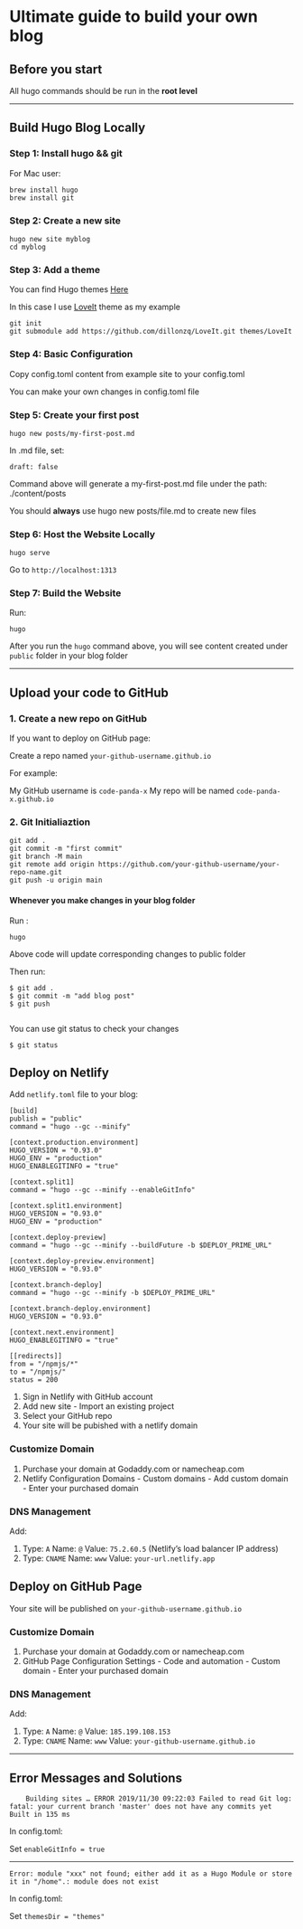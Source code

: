 # Ultimate guide to build your own blog


## Before you start

All hugo commands should be run in the **root level**

---

## Build Hugo Blog Locally

### Step 1: Install hugo && git

For Mac user:
```
brew install hugo
brew install git
```

### Step 2: Create a new site
```
hugo new site myblog
cd myblog
```

### Step 3: Add a theme

You can find Hugo themes [Here](https://themes.gohugo.io/)

In this case I use [LoveIt](https://github.com/dillonzq/LoveIt) theme as my example

```
git init
git submodule add https://github.com/dillonzq/LoveIt.git themes/LoveIt

```

### Step 4: Basic Configuration

Copy config.toml content from example site to your config.toml

You can make your own changes in config.toml file

### Step 5: Create your first post 
```
hugo new posts/my-first-post.md
```

In .md file, set:
```
draft: false
```

Command above will generate a my-first-post.md file under the path: ./content/posts

You should **always** use hugo new posts/file.md to create new files

### Step 6: Host the Website Locally

```
hugo serve
```
Go to `http://localhost:1313`

### Step 7: Build the Website

Run: 

```
hugo
```

After you run the `hugo` command above, you will see content created under `public` folder in your blog folder

---

## Upload your code to GitHub

### 1. Create a new repo on GitHub
If you want to deploy on GitHub page:

Create a repo named `your-github-username.github.io`

For example: 

My GitHub username is `code-panda-x`
My repo will be named `code-panda-x.github.io`

### 2. Git Initialiaztion

```
git add .
git commit -m "first commit"
git branch -M main
git remote add origin https://github.com/your-github-username/your-repo-name.git
git push -u origin main
```

#### Whenever you make changes in your blog folder

Run :

```
hugo
```

Above code will update corresponding changes to public folder

Then run:

```
$ git add .
$ git commit -m "add blog post"
$ git push


```
You can use git status to check your changes
```
$ git status
```


## Deploy on Netlify

Add `netlify.toml` file to your blog:
```
[build]
publish = "public"
command = "hugo --gc --minify"

[context.production.environment]
HUGO_VERSION = "0.93.0"
HUGO_ENV = "production"
HUGO_ENABLEGITINFO = "true"

[context.split1]
command = "hugo --gc --minify --enableGitInfo"

[context.split1.environment]
HUGO_VERSION = "0.93.0"
HUGO_ENV = "production"

[context.deploy-preview]
command = "hugo --gc --minify --buildFuture -b $DEPLOY_PRIME_URL"

[context.deploy-preview.environment]
HUGO_VERSION = "0.93.0"

[context.branch-deploy]
command = "hugo --gc --minify -b $DEPLOY_PRIME_URL"

[context.branch-deploy.environment]
HUGO_VERSION = "0.93.0"

[context.next.environment]
HUGO_ENABLEGITINFO = "true"

[[redirects]]
from = "/npmjs/*"
to = "/npmjs/"
status = 200
```

1. Sign in Netlify with GitHub account
2. Add new site - Import an existing project
3. Select your GitHub repo
4. Your site will be pubished with a netlify domain


### Customize Domain

1. Purchase your domain at Godaddy.com or namecheap.com
2. Netlify Configuration
   Domains - Custom domains - Add custom domain - Enter your purchased domain

### DNS Management 
Add:
1. Type: `A` Name: `@` Value: `75.2.60.5` (Netlify’s load balancer IP address)
2. Type: `CNAME` Name: `www` Value: `your-url.netlify.app`


## Deploy on GitHub Page

Your site will be published on `your-github-username.github.io`

### Customize Domain

1. Purchase your domain at Godaddy.com or namecheap.com
2. GitHub Page Configuration
   Settings - Code and automation - Custom domain - Enter your purchased domain

### DNS Management 
Add:
1. Type: `A` Name: `@` Value: `185.199.108.153` 
2. Type: `CNAME` Name: `www` Value: `your-github-username.github.io`


---

## Error Messages and Solutions 

```
    Building sites … ERROR 2019/11/30 09:22:03 Failed to read Git log: fatal: your current branch 'master' does not have any commits yet Built in 135 ms
```
In config.toml:

Set `enableGitInfo = true`

---

```   
Error: module "xxx" not found; either add it as a Hugo Module or store it in "/home".: module does not exist
```

In config.toml:

Set `themesDir = "themes"`
